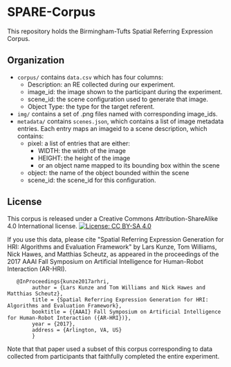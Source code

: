 # SPARE-Corpus
This repository holds the Birmingham-Tufts Spatial Referring Expression Corpus.

## Organization
- `corpus/` contains `data.csv` which has four columns: 
  - Description: an RE collected during our experiment.
  - image_id: the image shown to the participant during the experiment.
  - scene_id: the scene configuration used to generate that image.
  - Object Type: the type for the target referent.
- `img/` contains a set of .png files named with corresponding image_ids.
- `metadata/` contains `scenes.json`, which contains a list of image metadata entries. Each entry maps an imageid to a scene description, which contains:
  - pixel:  a list of entries that are either: 
    - WIDTH: the width of the image
    - HEIGHT: the height of the image
    - or an object name mapped to its bounding box within the scene
  - object: the name of the object bounded within the scene
  - scene_id: the scene_id for this configuration.
  
## License
   This corpus is released under a Creative Commons Attribution-ShareAlike 4.0 International license. 
   [![License: CC BY-SA 4.0](https://licensebuttons.net/l/by-sa/4.0/80x15.png)](https://creativecommons.org/licenses/by-sa/4.0/)

   If you use this data, please cite "Spatial Referring Expression Generation for HRI: Algorithms and Evaluation Framework" by Lars Kunze, Tom Williams, Nick Hawes, and Matthias Scheutz, as appeared in the proceedings of the 2017 AAAI Fall Symposium on Artificial Intelligence for Human-Robot Interaction (AR-HRI).

   ```
      @InProceedings{kunze2017arhri,
           author = {Lars Kunze and Tom Williams and Nick Hawes and Matthias Scheutz},
           title = {Spatial Referring Expression Generation for HRI: Algorithms and Evaluation Framework},
           booktitle = {{AAAI} Fall Symposium on Artificial Intelligence for Human-Robot Interaction ({AR-HRI})},
           year = {2017},
           address = {Arlington, VA, US}
           }
   ```

Note that that paper used a subset of this corpus corresponding to data collected from participants that faithfully completed the entire experiment.

   

 